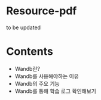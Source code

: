# Resource-pdf

to be updated

# Contents

- Wandb란?
- Wandb를 사용해야하는 이유
- Wandb의 주요 기능
- Wandb를 통해 학습 로그 확인해보기